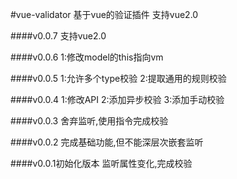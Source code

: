#vue-validator
基于vue的验证插件
支持vue2.0

####v0.0.7
支持vue2.0

####v0.0.6
1:修改model的this指向vm

####v0.0.5
1:允许多个type校验
2:提取通用的规则校验

####v0.0.4
1:修改API
2:添加异步校验
3:添加手动校验

####v0.0.3
舍弃监听,使用指令完成校验

####v0.0.2
完成基础功能,但不能深层次嵌套监听

####v0.0.1初始化版本
监听属性变化,完成校验